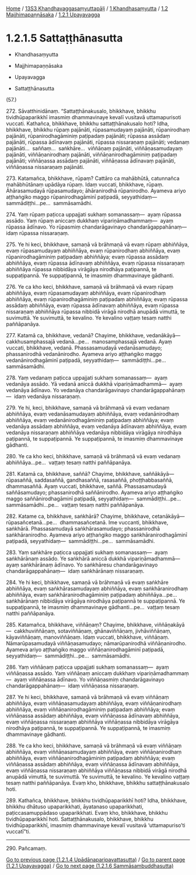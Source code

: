 
[Home](/) / [13S3 Khandhavaggasaṃyuttapāḷi](../../../../13S3.md) / [1 Khandhasaṃyutta](../../../1.md) / [1.2 Majjhimapaṇṇāsaka](../../1.2.md) / [1.2.1 Upayavagga](../1.2.1.md)

# 1.2.1.5 Sattaṭṭhānasutta

* Khandhasaṃyutta

* Majjhimapaṇṇāsaka

* Upayavagga

* Sattaṭṭhānasutta

(57.)

272\. Sāvatthinidānaṃ. “Sattaṭṭhānakusalo, bhikkhave, bhikkhu tividhūpaparikkhī imasmiṃ dhammavinaye kevalī vusitavā uttamapurisoti vuccati. Kathañca, bhikkhave, bhikkhu sattaṭṭhānakusalo hoti? Idha, bhikkhave, bhikkhu rūpaṃ pajānāti, rūpasamudayaṃ pajānāti, rūpanirodhaṃ pajānāti, rūpanirodhagāminiṃ paṭipadaṃ pajānāti; rūpassa assādaṃ pajānāti, rūpassa ādīnavaṃ pajānāti, rūpassa nissaraṇaṃ pajānāti; vedanaṃ pajānāti…  saññaṃ…  saṅkhāre…  viññāṇaṃ pajānāti, viññāṇasamudayaṃ pajānāti, viññāṇanirodhaṃ pajānāti, viññāṇanirodhagāminiṃ paṭipadaṃ pajānāti; viññāṇassa assādaṃ pajānāti, viññāṇassa ādīnavaṃ pajānāti, viññāṇassa nissaraṇaṃ pajānāti.

273\. Katamañca, bhikkhave, rūpaṃ? Cattāro ca mahābhūtā, catunnañca mahābhūtānaṃ upādāya rūpaṃ. Idaṃ vuccati, bhikkhave, rūpaṃ. Āhārasamudayā rūpasamudayo; āhāranirodhā rūpanirodho. Ayameva ariyo aṭṭhaṅgiko maggo rūpanirodhagāminī paṭipadā, seyyathidaṃ—  sammādiṭṭhi…pe…  sammāsamādhi.

274\. Yaṃ rūpaṃ paṭicca uppajjati sukhaṃ somanassaṃ—  ayaṃ rūpassa assādo. Yaṃ rūpaṃ aniccaṃ dukkhaṃ vipariṇāmadhammaṃ—  ayaṃ rūpassa ādīnavo. Yo rūpasmiṃ chandarāgavinayo chandarāgappahānaṃ—  idaṃ rūpassa nissaraṇaṃ.

275\. Ye hi keci, bhikkhave, samaṇā vā brāhmaṇā vā evaṃ rūpaṃ abhiññāya, evaṃ rūpasamudayaṃ abhiññāya, evaṃ rūpanirodhaṃ abhiññāya, evaṃ rūpanirodhagāminiṃ paṭipadaṃ abhiññāya; evaṃ rūpassa assādaṃ abhiññāya, evaṃ rūpassa ādīnavaṃ abhiññāya, evaṃ rūpassa nissaraṇaṃ abhiññāya rūpassa nibbidāya virāgāya nirodhāya paṭipannā, te suppaṭipannā. Ye suppaṭipannā, te imasmiṃ dhammavinaye gādhanti.

276\. Ye ca kho keci, bhikkhave, samaṇā vā brāhmaṇā vā evaṃ rūpaṃ abhiññāya, evaṃ rūpasamudayaṃ abhiññāya, evaṃ rūpanirodhaṃ abhiññāya, evaṃ rūpanirodhagāminiṃ paṭipadaṃ abhiññāya; evaṃ rūpassa assādaṃ abhiññāya, evaṃ rūpassa ādīnavaṃ abhiññāya, evaṃ rūpassa nissaraṇaṃ abhiññāya rūpassa nibbidā virāgā nirodhā anupādā vimuttā, te suvimuttā. Ye suvimuttā, te kevalino. Ye kevalino vaṭṭaṃ tesaṃ natthi paññāpanāya.

277\. Katamā ca, bhikkhave, vedanā? Chayime, bhikkhave, vedanākāyā—  cakkhusamphassajā vedanā…pe…  manosamphassajā vedanā. Ayaṃ vuccati, bhikkhave, vedanā. Phassasamudayā vedanāsamudayo; phassanirodhā vedanānirodho. Ayameva ariyo aṭṭhaṅgiko maggo vedanānirodhagāminī paṭipadā, seyyathidaṃ—  sammādiṭṭhi…pe…  sammāsamādhi.

278\. Yaṃ vedanaṃ paṭicca uppajjati sukhaṃ somanassaṃ—  ayaṃ vedanāya assādo. Yā vedanā aniccā dukkhā vipariṇāmadhammā—  ayaṃ vedanāya ādīnavo. Yo vedanāya chandarāgavinayo chandarāgappahānaṃ—  idaṃ vedanāya nissaraṇaṃ.

279\. Ye hi, keci, bhikkhave, samaṇā vā brāhmaṇā vā evaṃ vedanaṃ abhiññāya, evaṃ vedanāsamudayaṃ abhiññāya, evaṃ vedanānirodhaṃ abhiññāya, evaṃ vedanānirodhagāminiṃ paṭipadaṃ abhiññāya; evaṃ vedanāya assādaṃ abhiññāya, evaṃ vedanāya ādīnavaṃ abhiññāya, evaṃ vedanāya nissaraṇaṃ abhiññāya vedanāya nibbidāya virāgāya nirodhāya paṭipannā, te suppaṭipannā. Ye suppaṭipannā, te imasmiṃ dhammavinaye gādhanti.

280\. Ye ca kho keci, bhikkhave, samaṇā vā brāhmaṇā vā evaṃ vedanaṃ abhiññāya…pe…  vaṭṭaṃ tesaṃ natthi paññāpanāya.

281\. Katamā ca, bhikkhave, saññā? Chayime, bhikkhave, saññākāyā—  rūpasaññā, saddasaññā, gandhasaññā, rasasaññā, phoṭṭhabbasaññā, dhammasaññā. Ayaṃ vuccati, bhikkhave, saññā. Phassasamudayā saññāsamudayo; phassanirodhā saññānirodho. Ayameva ariyo aṭṭhaṅgiko maggo saññānirodhagāminī paṭipadā, seyyathidaṃ—  sammādiṭṭhi…pe…  sammāsamādhi…pe…  vaṭṭaṃ tesaṃ natthi paññāpanāya.

282\. Katame ca, bhikkhave, saṅkhārā? Chayime, bhikkhave, cetanākāyā—  rūpasañcetanā…pe…  dhammasañcetanā. Ime vuccanti, bhikkhave, saṅkhārā. Phassasamudayā saṅkhārasamudayo; phassanirodhā saṅkhāranirodho. Ayameva ariyo aṭṭhaṅgiko maggo saṅkhāranirodhagāminī paṭipadā, seyyathidaṃ—  sammādiṭṭhi…pe…  sammāsamādhi.

283\. Yaṃ saṅkhāre paṭicca uppajjati sukhaṃ somanassaṃ—  ayaṃ saṅkhārānaṃ assādo. Ye saṅkhārā aniccā dukkhā vipariṇāmadhammā—  ayaṃ saṅkhārānaṃ ādīnavo. Yo saṅkhāresu chandarāgavinayo chandarāgappahānaṃ—  idaṃ saṅkhārānaṃ nissaraṇaṃ.

284\. Ye hi keci, bhikkhave, samaṇā vā brāhmaṇā vā evaṃ saṅkhāre abhiññāya, evaṃ saṅkhārasamudayaṃ abhiññāya, evaṃ saṅkhāranirodhaṃ abhiññāya, evaṃ saṅkhāranirodhagāminiṃ paṭipadaṃ abhiññāya…pe…  saṅkhārānaṃ nibbidāya virāgāya nirodhāya paṭipannā te suppaṭipannā. Ye suppaṭipannā, te imasmiṃ dhammavinaye gādhanti…pe…  vaṭṭaṃ tesaṃ natthi paññāpanāya.

285\. Katamañca, bhikkhave, viññāṇaṃ? Chayime, bhikkhave, viññāṇakāyā—  cakkhuviññāṇaṃ, sotaviññāṇaṃ, ghānaviññāṇaṃ, jivhāviññāṇaṃ, kāyaviññāṇaṃ, manoviññāṇaṃ. Idaṃ vuccati, bhikkhave, viññāṇaṃ. Nāmarūpasamudayā viññāṇasamudayo; nāmarūpanirodhā viññāṇanirodho. Ayameva ariyo aṭṭhaṅgiko maggo viññāṇanirodhagāminī paṭipadā, seyyathidaṃ—  sammādiṭṭhi…pe…  sammāsamādhi.

286\. Yaṃ viññāṇaṃ paṭicca uppajjati sukhaṃ somanassaṃ—  ayaṃ viññāṇassa assādo. Yaṃ viññāṇaṃ aniccaṃ dukkhaṃ vipariṇāmadhammaṃ—  ayaṃ viññāṇassa ādīnavo. Yo viññāṇasmiṃ chandarāgavinayo chandarāgappahānaṃ—  idaṃ viññāṇassa nissaraṇaṃ.

287\. Ye hi keci, bhikkhave, samaṇā vā brāhmaṇā vā evaṃ viññāṇaṃ abhiññāya, evaṃ viññāṇasamudayaṃ abhiññāya, evaṃ viññāṇanirodhaṃ abhiññāya, evaṃ viññāṇanirodhagāminiṃ paṭipadaṃ abhiññāya; evaṃ viññāṇassa assādaṃ abhiññāya, evaṃ viññāṇassa ādīnavaṃ abhiññāya, evaṃ viññāṇassa nissaraṇaṃ abhiññāya viññāṇassa nibbidāya virāgāya nirodhāya paṭipannā, te suppaṭipannā. Ye suppaṭipannā, te imasmiṃ dhammavinaye gādhanti.

288\. Ye ca kho keci, bhikkhave, samaṇā vā brāhmaṇā vā evaṃ viññāṇaṃ abhiññāya, evaṃ viññāṇasamudayaṃ abhiññāya, evaṃ viññāṇanirodhaṃ abhiññāya, evaṃ viññāṇanirodhagāminiṃ paṭipadaṃ abhiññāya; evaṃ viññāṇassa assādaṃ abhiññāya, evaṃ viññāṇassa ādīnavaṃ abhiññāya, evaṃ viññāṇassa nissaraṇaṃ abhiññāya viññāṇassa nibbidā virāgā nirodhā anupādā vimuttā, te suvimuttā. Ye suvimuttā, te kevalino. Ye kevalino vaṭṭaṃ tesaṃ natthi paññāpanāya. Evaṃ kho, bhikkhave, bhikkhu sattaṭṭhānakusalo hoti.

289\. Kathañca, bhikkhave, bhikkhu tividhūpaparikkhī hoti? Idha, bhikkhave, bhikkhu dhātuso upaparikkhati, āyatanaso upaparikkhati, paṭiccasamuppādaso upaparikkhati. Evaṃ kho, bhikkhave, bhikkhu tividhūpaparikkhī hoti. Sattaṭṭhānakusalo, bhikkhave, bhikkhu tividhūpaparikkhī, imasmiṃ dhammavinaye kevalī vusitavā ‘uttamapuriso’ti vuccatī”ti.

---

290\. Pañcamaṃ.



[Go to previous page (1.2.1.4 Upādānaparipavattasutta)](1.2.1.4.md) / [Go to parent page (1.2.1 Upayavagga)](../1.2.1.md) / [Go to next page (1.2.1.6 Sammāsambuddhasutta)](1.2.1.6.md)


